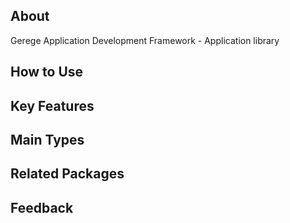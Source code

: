 ## About

Gerege Application Development Framework - Application library

## How to Use


## Key Features


## Main Types


## Related Packages


## Feedback


